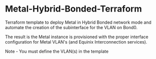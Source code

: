 # Metal-Hybrid-Bonded-Terraform

Terraform template to deploy Metal in Hybrid Bonded network mode and automate the creation of the subinterface for the VLAN on Bond0. 

The result is the Metal instance is provisioned with the proper interface configuration for Metal VLAN's (and Equinix Interconnection services).

Note - You must define the VLAN(s) in the template
